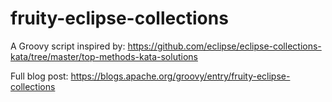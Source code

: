 # fruity-eclipse-collections

A Groovy script inspired by:
https://github.com/eclipse/eclipse-collections-kata/tree/master/top-methods-kata-solutions

Full blog post:
https://blogs.apache.org/groovy/entry/fruity-eclipse-collections

